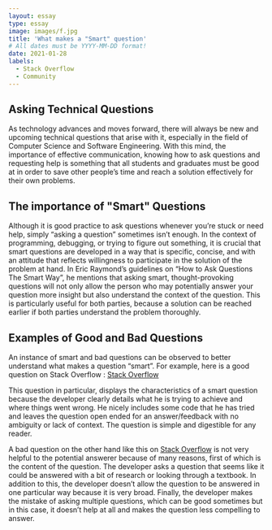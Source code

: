 ```yaml
---
layout: essay
type: essay
image: images/f.jpg
title: 'What makes a "Smart" question'
# All dates must be YYYY-MM-DD format!
date: 2021-01-28
labels:
  - Stack Overflow
  - Community
---
```


## Asking Technical Questions

As technology advances and moves forward, there will always be new and upcoming technical questions that arise with it, especially in the field of Computer Science and Software Engineering. With this mind, the importance of effective communication, knowing how to ask questions and requesting help is something that all students and graduates must be good at in order to save other people’s time and reach a solution effectively for their own problems. 

## The importance of "Smart" Questions

Although it is good practice to ask questions whenever you’re stuck or need help, simply “asking a question” sometimes isn’t enough. In the context of programming, debugging, or trying to figure out something, it is crucial that smart questions are developed in a way that is specific, concise, and with an attitude that reflects willingness to participate in the solution of the problem at hand. In Eric Raymond’s guidelines on “How to Ask Questions The Smart Way”, he mentions that asking smart, thought-provoking questions will not only allow the person who may potentially answer your question more insight but also understand the context of the question. This is particularly useful for both parties, because a solution can be reached earlier if both parties understand the problem thoroughly.

## Examples of Good and Bad Questions

An instance of smart and bad questions can be observed to better understand what makes a question “smart”. For example, here is a good question on Stack Overflow :
 [Stack Overflow](https://stackoverflow.com/questions/2906582/how-to-create-an-html-button-that-acts-like-a-link) 

This question in particular, displays the characteristics of a smart question because the developer clearly details what he is trying to achieve and where things went wrong. He nicely includes some code that he has tried and leaves the question open ended for an answer/feedback with no ambiguity or lack of context. The question is simple and digestible for any reader.

A bad question on the other hand like this on [Stack Overflow](https://stackoverflow.com/questions/500431/what-is-the-scope-of-variables-in-javascript) is not very helpful to the potential answerer because of many reasons, first of which is the content of the question. The developer asks a question that seems like it could be answered with a bit of research or looking through a textbook. In addition to this, the developer doesn’t allow the question to be answered in one particular way because it is very broad. Finally, the developer makes the mistake of asking multiple questions, which can be good sometimes but in this case, it doesn’t help at all and makes the question less compelling to answer.
